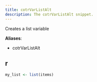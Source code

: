 ```yaml
---
title: cotrVarListAlt
description: The cotrVarListAlt snippet.
---
```


Creates a list variable

**Aliases**:
- cotrVarListAlt

## r
```r
my_list <- list(items)
```

